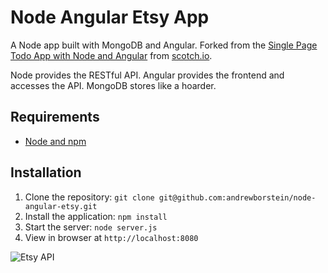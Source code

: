 # Node Angular Etsy App

A Node app built with MongoDB and Angular. Forked from the [Single Page Todo App with Node and Angular](http://scotch.io/tutorials/javascript/creating-a-single-page-todo-app-with-node-and-angular) from [scotch.io](http://scotch.io).

Node provides the RESTful API. Angular provides the frontend and accesses the API. MongoDB stores like a hoarder.

## Requirements

- [Node and npm](http://nodejs.org)

## Installation

1. Clone the repository: `git clone git@github.com:andrewborstein/node-angular-etsy.git`
2. Install the application: `npm install`
3. Start the server: `node server.js`
4. View in browser at `http://localhost:8080`

![Etsy API](http://i.imgur.com/QwFWoMC.png)

